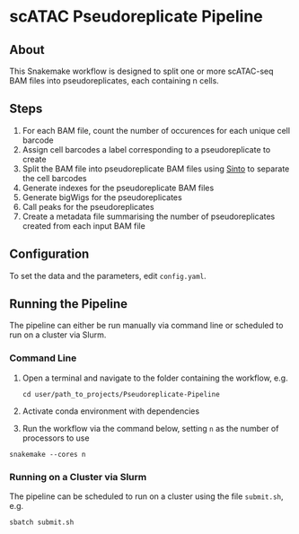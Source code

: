 # scATAC Pseudoreplicate Pipeline
## About
This Snakemake workflow is designed to split one or more scATAC-seq BAM files into pseudoreplicates, each containing n cells.

## Steps
1. For each BAM file, count the number of occurences for each unique cell barcode
2. Assign cell barcodes a label corresponding to a pseudoreplicate to create
3. Split the BAM file into pseudoreplicate BAM files using [Sinto](https://timoast.github.io/sinto/) to separate the cell barcodes
4. Generate indexes for the pseudoreplicate BAM files
5. Generate bigWigs for the pseudoreplicates
6. Call peaks for the pseudoreplicates
7. Create a metadata file summarising the number of pseudoreplicates created from each input BAM file

## Configuration
To set the data and the parameters, edit `config.yaml`.

## Running the Pipeline
The pipeline can either be run manually via command line or scheduled to run on a cluster via Slurm.

### Command Line
1. Open a terminal and navigate to the folder containing the workflow, e.g.
   
   `cd user/path_to_projects/Pseudoreplicate-Pipeline`

2. Activate conda environment with dependencies
3. Run the workflow via the command below, setting `n` as the number of processors to use

`snakemake --cores n`

### Running on a Cluster via Slurm
The pipeline can be scheduled to run on a cluster using the file `submit.sh`, e.g.

```
sbatch submit.sh
```
